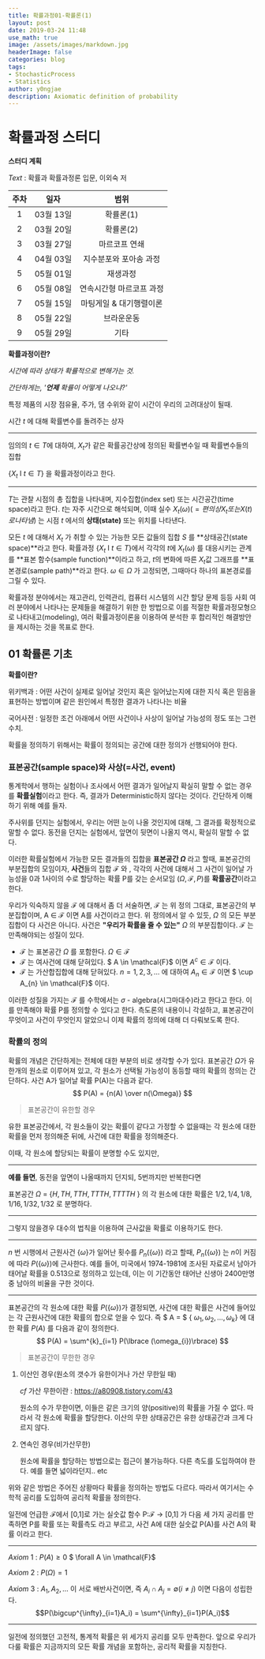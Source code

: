 ```yaml
---
title: 확률과정01-확률론(1)
layout: post
date: 2019-03-24 11:48
use_math: true
image: /assets/images/markdown.jpg
headerImage: false
categories: blog
tags:
- StochasticProcess
- Statistics
author: y0ngjae
description: Axiomatic definition of probability
---
```


# 확률과정 스터디

**스터디 계획**

*Text* : 확률과 확률과정론 입문, 이외숙 저

| 주차 |   일자    |           범위           |
| :--: | :-------: | :----------------------: |
|  1   | 03월 13일 |        확률론(1)         |
|  2   | 03월 20일 |        확률론(2)         |
|  3   | 03월 27일 |      마르코프 연쇄       |
|  4   | 04월 03일 |  지수분포와 포아송 과정  |
|  5   | 05월 01일 |         재생과정         |
|  6   | 05월 08일 | 연속시간형 마르코프 과정 |
|  7   | 05월 15일 | 마팅게일 & 대기행렬이론  |
|  8   | 05월 22일 |        브라운운동        |
|  9   | 05월 29일 |           기타           |

**확률과정이란?**

*시간에 따라 상태가 확률적으로 변해가는 것.*

*간단하게는, '**언제** 확률이 어떻게 나오냐?'*

특정 제품의 시장 점유율, 주가, 댐 수위와 같이 시간이 우리의 고려대상이 될때.

시간 *t* 에 대해 확률변수를 돌려주는 상자

---

임의의 $t \in T$에 대하여, $X_t$가 같은 확률공간상에 정의된 확률변수일 때 확률변수들의 집합

{$X_t$ I $t \in T$} 을 확률과정이라고 한다.

---

$T$는 관찰 시점의 총 집합을 나타내며, 지수집합(index set) 또는 시간공간(time space)라고 한다. $t$는 자주 시간으로 해석되며, 이때 실수 $X_t(\omega) (= 편의상 X_t 또는 X(t)로 나타냄)$ 는 시점 $t$ 에서의 **상태(state)** 또는 위치를 나타낸다.

모든 $t$ 에 대해서 $X_t$ 가 취할 수 있는 가능한 모든 값들의 집합 $S$ 를 **상태공간(state space)**라고 한다. 확률과정 {$X_t$ I $t \in T$}에서 각각의 $t$에  $X_t(\omega)$ 를 대응시키는 관계를 **표본 함수(sample function)**이라고 하고, $t$의 변화에 따른 $X_t$값 그래프를 **표본경로(sample path)**라고 한다. $\omega \in \Omega$ 가 고정되면, 그때마다 하나의 표본경로를 그릴 수 있다.

확률과정 분야에서는 재고관리, 인력관리, 컴퓨터 시스템의 시간 할당 문제 등등 사회 여러 분야에서 나타나는 문제들을 해결하기 위한 한 방법으로 이를 적절한 확률과정모형으로 나타내고(modeling), 여러 확률과정이론을 이용하여 분석한 후 합리적인 해결방안을 제시하는 것을 목표로 한다. 

## 01 확률론 기초

**확률이란?**



위키백과 : 어떤 사건이 실제로 일어날 것인지 혹은 일어났는지에 대한 지식 혹은 믿음을 표현하는 방법이며 같은 원인에서 특정한 결과가 나타나는 비율

국어사전 : 일정한 조건 아래에서 어떤 사건이나 사상이 일어날 가능성의 정도 또는 그런 수치.



확률을 정의하기 위해서는 확률이 정의되는 공간에 대한 정의가 선행되어야 한다.



### 표본공간(sample space)와 사상(=사건, event)

통계학에서 행하는 실험이나 조사에서 어떤 결과가 일어날지 확실히 말할 수 없는 경우를 **확률실험**이라고 한다. 즉, 결과가 Deterministic하지 않다는 것이다. 간단하게 이해하기 위해 예를 들자.

주사위를 던지는 실험에서, 우리는 어떤 눈이 나올 것인지에 대해, 그 결과를 확정적으로 말할 수 없다. 동전을 던지는 실험에서, 앞면이 뒷면이 나올지 역시, 확실히 말할 수 없다.

이러한 확률실험에서 가능한 모든 결과들의 집합을 **표본공간 $\Omega$** 라고 할때, 표본공간의 부분집합의 모임이자, **사건**들의 집합 $\mathcal{F}$ 와 , 각각의 사건에 대해서 그 사건이 일어날 가능성을 0과 1사이의 수로 할당하는 확률 P를 갖는 순서모임 ($\Omega, \mathcal{F}, P$)를 **확률공간**이라고 한다.

우리가 익숙하지 않을 $\mathcal{F}$ 에 대해서 좀 더 서술하면, $\mathcal{F}$ 는 위 정의 그대로, 표본공간의 부분집합이며, A $\in$ $\mathcal{F}$ 이면 A를 사건이라고 한다. 위 정의에서 알 수 있듯, $\Omega$ 의 모든 부분집합이 다 사건은 아니다. 사건은 **"우리가 확률을 줄 수 있는"** $\Omega$ 의 부분집합이다.  $\mathcal{F}$ 는 만족해야되는 성질이 있다.

- $\mathcal{F}$ 는 표본공간 $\Omega$ 를 포함한다. $\Omega \in \mathcal{F}$
- $\mathcal{F}$ 는 여사건에 대해 닫혀있다. $ A \in \mathcal{F}$ 이면 $A^{c} \in \mathcal{F}$ 이다.
- $\mathcal{F}$ 는 가산합집합에 대해 닫혀있다. $n=1,2,3,…$ 에 대하여 $A_{n} \in \mathcal{F}$ 이면 $ \cup A_{n} \in \mathcal{F}$ 이다.

이러한 성질을 가지는 $\mathcal{F}$ 를 수학에서는 $\sigma$ - algebra(시그마대수)라고 한다고 한다. 이를 만족해야 확률 P를 정의할 수 있다고 한다. 측도론의 내용이니 각설하고, 표본공간이 무엇이고 사건이 무엇인지 알았으니 이제 확률의 정의에 대해 더 다뤄보도록 한다.



### 확률의 정의

확률의 개념은 간단하게는 전체에 대한 부분의 비로 생각할 수가 있다. 표본공간 $\Omega$가 유한개의 원소로 이루어져 있고, 각 원소가 선택될 가능성이 동등할 때의 확률의 정의는 간단하다. 사건 A가 일어날 확률 P(A)는 다음과 같다.
$$
P(A) = {n(A) \over n(\Omega)}
$$

> 표본공간이 유한할 경우

유한 표본공간에서, 각 원소들이 갖는 확률이 같다고 가정할 수 없을때는 각 원소에 대한 확률을 먼저 정의해준 뒤에, 사건에 대한 확률을 정의해준다.

이때, 각 원소에 할당되는 확률이 분명할 수도 있지만,

---

**예를 들면**, 동전을 앞면이 나올때까지 던지되, 5번까지만 반복한다면

표본공간 $\Omega$ = {${H, TH, TTH, TTTH, TTTTH}$ } 의 각 원소에 대한 확률은 $1/2 , 1/4, 1/8, 1/16, 1/32, 1/32$ 로 분명하다.

---

그렇지 않을경우 대수의 법칙을 이용하여 근사값을 확률로 이용하기도 한다.

---

$n$ 번 시행에서 근원사건 {$\omega$}가 일어난 횟수를 $P_n(${${\omega}$}) 라고 할때, $P_n(${${\omega}$}) 는 $n$이 커짐에 따라 $P(${$\omega$})에 근사한다. 예를 들어, 미국에서 1974-1981에 조사된 자료로서 남아가 태어날 확률을 0.513으로 정의하고 있는데, 이는 이 기간동안 태어난 신생아 2400만명 중 남아의 비율을 구한 것이다. 

---

표본공간의 각 원소에 대한 확률 $P(${$\omega$})가 결정되면, 사건에 대한 확률은 사건에 들어있는 각 근원사건에 대한 확률의 합으로 얻을 수 있다. 즉 $ A = $ { $\omega_{1}, \omega_{2}, … ,\omega_{k}$} 에 대한 확률 $P(A)$ 를 다음과 같이 정의한다.
$$
P(A) = \sum^{k}_{i=1} P(\lbrace (\omega_{i})\rbrace)
$$

> 표본공간이 무한한 경우

1. 이산인 경우(원소의 갯수가 유한이거나 가산 무한일 때)

   *cf* 가산 무한이란 : https://a80908.tistory.com/43

   원소의 수가 무한이면, 이들은 같은 크기의 양(positive)의 확률을 가질 수 없다. 따라서 각 원소에 확률을 할당한다. 이산의 무한 상태공간은 유한 상태공간과 크게 다르지 않다.

2. 연속인 경우(비가산무한)

   원소에 확률을 할당하는 방법으로는 접근이 불가능하다. 다른 측도를 도입하여야 한다. 예를 들면 넓이라던지.. etc

위와 같은 방법은 주어진 상황마다 확률을 정의하는 방법도 다르다. 따라서 여기서는 수학적 공리를 도입하여 공리적 확률을 정의한다.

일전에 언급한 $\mathcal{F}$에서 [0,1]로 가는 실숫값 함수 P:$\mathcal{F}$ $\rightarrow$ [0,1] 가 다음 세 가지 공리를 만족하면 P를 확률 또는 확률측도 라고 부르고, 사건 A에 대한 실숫값 P(A)를 사건 A의 확률 이라고 한다.

---

*Axiom* 1 : $P(A) \ge 0$  $ \forall A \in \mathcal{F}$

*Axiom* 2 : $P(\Omega) = 1$

*Axiom* 3 : $A_1,A_2,…$ 이 서로 배반사건이면, 즉 $A_i \cap A_j = \emptyset (i\ne j)$ 이면 다음이 성립한다.
$$P(\bigcup^{\infty}_{i=1}A_i) = \sum^{\infty}_{i=1}P(A_i)$$

---

일전에 정의했던 고전적, 통계적 확률은 위 세가지 공리를 모두 만족한다. 앞으로 우리가 다룰 확률은 지금까지의 모든 확률 개념을 포함하는, 공리적 확률을 지칭한다.



